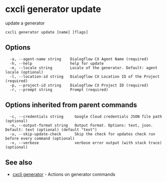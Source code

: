 # cxcli generator update

update a generator

```
cxcli generator update [name] [flags]
```

## Options

```
  -a, --agent-name string    Dialogflow CX Agent Name (required)
  -h, --help                 help for update
  -e, --locale string        Locale of the generator. Default: agent locale (optional)
  -l, --location-id string   Dialogflow CX Location ID of the Project (required)
  -p, --project-id string    Dialogflow CX Project ID (required)
  -r, --prompt string        Prompt (required)
```

## Options inherited from parent commands

```
  -c, --credentials string     Google Cloud credentials JSON file path (optional)
  -o, --output-format string   Output Format. Options: text, json. Default: text (optional) (default "text")
  -u, --skip-update-check      Skip the check for updates check run before every command (optional)
  -v, --verbose                verbose error output (with stack trace) (optional)
```

## See also

* [cxcli generator](/cmd/cxcli_generator/)	 - Actions on generator commands

